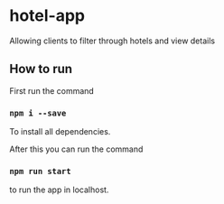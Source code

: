 # hotel-app

Allowing clients to filter through hotels and view details

## How to run

First run the command

### `npm i --save`

To install all dependencies.

After this you can run the command

### `npm run start`

to run the app in localhost.
